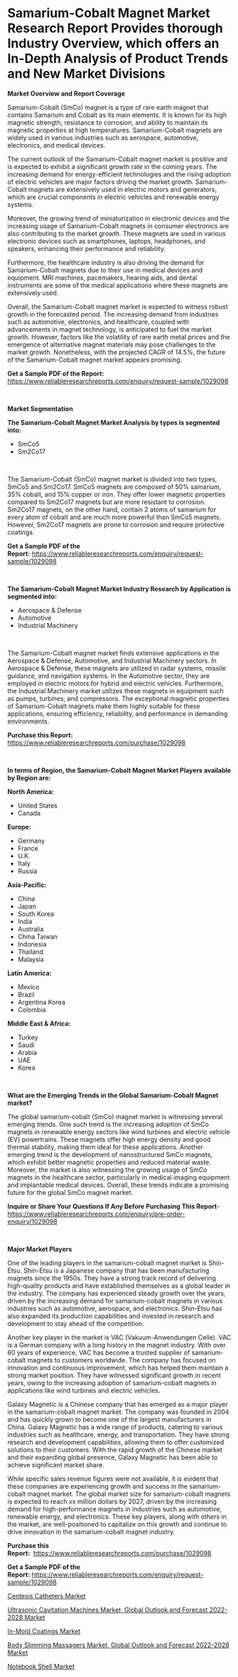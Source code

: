 <p><h1>Samarium-Cobalt Magnet Market Research Report Provides thorough Industry Overview, which offers an In-Depth Analysis of Product Trends and New Market Divisions</h1></p><p><strong>Market Overview and Report Coverage</strong></p>
<p><p>Samarium-Cobalt (SmCo) magnet is a type of rare earth magnet that contains Samarium and Cobalt as its main elements. It is known for its high magnetic strength, resistance to corrosion, and ability to maintain its magnetic properties at high temperatures. Samarium-Cobalt magnets are widely used in various industries such as aerospace, automotive, electronics, and medical devices.</p><p>The current outlook of the Samarium-Cobalt magnet market is positive and is expected to exhibit a significant growth rate in the coming years. The increasing demand for energy-efficient technologies and the rising adoption of electric vehicles are major factors driving the market growth. Samarium-Cobalt magnets are extensively used in electric motors and generators, which are crucial components in electric vehicles and renewable energy systems.</p><p>Moreover, the growing trend of miniaturization in electronic devices and the increasing usage of Samarium-Cobalt magnets in consumer electronics are also contributing to the market growth. These magnets are used in various electronic devices such as smartphones, laptops, headphones, and speakers, enhancing their performance and reliability.</p><p>Furthermore, the healthcare industry is also driving the demand for Samarium-Cobalt magnets due to their use in medical devices and equipment. MRI machines, pacemakers, hearing aids, and dental instruments are some of the medical applications where these magnets are extensively used.</p><p>Overall, the Samarium-Cobalt magnet market is expected to witness robust growth in the forecasted period. The increasing demand from industries such as automotive, electronics, and healthcare, coupled with advancements in magnet technology, is anticipated to fuel the market growth. However, factors like the volatility of rare earth metal prices and the emergence of alternative magnet materials may pose challenges to the market growth. Nonetheless, with the projected CAGR of 14.5%, the future of the Samarium-Cobalt magnet market appears promising.</p></p>
<p><strong>Get a Sample PDF of the Report:</strong> <a href="https://www.reliableresearchreports.com/enquiry/request-sample/1029098">https://www.reliableresearchreports.com/enquiry/request-sample/1029098</a></p>
<p>&nbsp;</p>
<p><strong>Market Segmentation</strong></p>
<p><strong>The Samarium-Cobalt Magnet Market Analysis by types is segmented into:</strong></p>
<p><ul><li>SmCo5</li><li>Sm2Co17</li></ul></p>
<p>&nbsp;</p>
<p><p>The Samarium-Cobalt (SmCo) magnet market is divided into two types, SmCo5 and Sm2Co17. SmCo5 magnets are composed of 50% samarium, 35% cobalt, and 15% copper or iron. They offer lower magnetic properties compared to Sm2Co17 magnets but are more resistant to corrosion. Sm2Co17 magnets, on the other hand, contain 2 atoms of samarium for every atom of cobalt and are much more powerful than SmCo5 magnets. However, Sm2Co17 magnets are prone to corrosion and require protective coatings.</p></p>
<p><strong>Get a Sample PDF of the Report:</strong>&nbsp;<a href="https://www.reliableresearchreports.com/enquiry/request-sample/1029098">https://www.reliableresearchreports.com/enquiry/request-sample/1029098</a></p>
<p>&nbsp;</p>
<p><strong>The Samarium-Cobalt Magnet Market Industry Research by Application is segmented into:</strong></p>
<p><ul><li>Aerospace & Defense</li><li>Automotive</li><li>Industrial Machinery</li></ul></p>
<p>&nbsp;</p>
<p><p>The Samarium-Cobalt magnet market finds extensive applications in the Aerospace & Defense, Automotive, and Industrial Machinery sectors. In Aerospace & Defense, these magnets are utilized in radar systems, missile guidance, and navigation systems. In the Automotive sector, they are employed in electric motors for hybrid and electric vehicles. Furthermore, the Industrial Machinery market utilizes these magnets in equipment such as pumps, turbines, and compressors. The exceptional magnetic properties of Samarium-Cobalt magnets make them highly suitable for these applications, ensuring efficiency, reliability, and performance in demanding environments.</p></p>
<p><strong>Purchase this Report:</strong>&nbsp; <a href="https://www.reliableresearchreports.com/purchase/1029098">https://www.reliableresearchreports.com/purchase/1029098</a></p>
<p>&nbsp;</p>
<p><strong>In terms of Region, the Samarium-Cobalt Magnet Market Players available by Region are:</strong></p>
<p>
    <p> <strong> North America: </strong>
        <ul>
            <li>United States</li>
            <li>Canada</li>
        </ul>
        </p> 
    <p> <strong> Europe: </strong>
        <ul>
            <li>Germany</li>
            <li>France</li>
            <li>U.K.</li>
            <li>Italy</li>
            <li>Russia</li>
        </ul>
        </p> 
    <p> <strong> Asia-Pacific: </strong>
        <ul>
            <li>China</li>
            <li>Japan</li>
            <li>South Korea</li>
            <li>India</li>
            <li>Australia</li>
            <li>China Taiwan</li>
            <li>Indonesia</li>
            <li>Thailand</li>
            <li>Malaysia</li>
        </ul>
        </p> 
    <p> <strong> Latin America: </strong>
        <ul>
            <li>Mexico</li>
            <li>Brazil</li>
            <li>Argentina Korea</li>
            <li>Colombia</li>
        </ul>
        </p> 
    <p> <strong> Middle East & Africa: </strong>
        <ul>
            <li>Turkey</li>
            <li>Saudi</li>
            <li>Arabia</li>
            <li>UAE</li>
            <li>Korea</li>
        </ul>
    </p>
    </p>
<p>&nbsp;</p>
<p><strong>What are the Emerging Trends in the Global Samarium-Cobalt Magnet market?</strong></p>
<p><p>The global samarium-cobalt (SmCo) magnet market is witnessing several emerging trends. One such trend is the increasing adoption of SmCo magnets in renewable energy sectors like wind turbines and electric vehicle (EV) powertrains. These magnets offer high energy density and good thermal stability, making them ideal for these applications. Another emerging trend is the development of nanostructured SmCo magnets, which exhibit better magnetic properties and reduced material waste. Moreover, the market is also witnessing the growing usage of SmCo magnets in the healthcare sector, particularly in medical imaging equipment and implantable medical devices. Overall, these trends indicate a promising future for the global SmCo magnet market.</p></p>
<p><strong>Inquire or Share Your Questions If Any Before Purchasing This Report</strong>- <a href="https://www.reliableresearchreports.com/enquiry/pre-order-enquiry/1029098">https://www.reliableresearchreports.com/enquiry/pre-order-enquiry/1029098</a></p>
<p>&nbsp;</p>
<p><strong>Major Market Players</strong></p>
<p><p>One of the leading players in the samarium-cobalt magnet market is Shin-Etsu. Shin-Etsu is a Japanese company that has been manufacturing magnets since the 1950s. They have a strong track record of delivering high-quality products and have established themselves as a global leader in the industry. The company has experienced steady growth over the years, driven by the increasing demand for samarium-cobalt magnets in various industries such as automotive, aerospace, and electronics. Shin-Etsu has also expanded its production capabilities and invested in research and development to stay ahead of the competition.</p><p>Another key player in the market is VAC (Vakuum-Anwendungen Celle). VAC is a German company with a long history in the magnet industry. With over 60 years of experience, VAC has become a trusted supplier of samarium-cobalt magnets to customers worldwide. The company has focused on innovation and continuous improvement, which has helped them maintain a strong market position. They have witnessed significant growth in recent years, owing to the increasing adoption of samarium-cobalt magnets in applications like wind turbines and electric vehicles.</p><p>Galaxy Magnetic is a Chinese company that has emerged as a major player in the samarium-cobalt magnet market. The company was founded in 2004 and has quickly grown to become one of the largest manufacturers in China. Galaxy Magnetic has a wide range of products, catering to various industries such as healthcare, energy, and transportation. They have strong research and development capabilities, allowing them to offer customized solutions to their customers. With the rapid growth of the Chinese market and their expanding global presence, Galaxy Magnetic has been able to achieve significant market share.</p><p>While specific sales revenue figures were not available, it is evident that these companies are experiencing growth and success in the samarium-cobalt magnet market. The global market size for samarium-cobalt magnets is expected to reach xx million dollars by 2027, driven by the increasing demand for high-performance magnets in industries such as automotive, renewable energy, and electronics. These key players, along with others in the market, are well-positioned to capitalize on this growth and continue to drive innovation in the samarium-cobalt magnet industry.</p></p>
<p><strong>Purchase this Report:</strong>&nbsp;&nbsp;<a href="https://www.reliableresearchreports.com/purchase/1029098">https://www.reliableresearchreports.com/purchase/1029098</a></p>
<p></p>
<p><strong>Get a Sample PDF of the Report:</strong>&nbsp;<a href="https://www.reliableresearchreports.com/enquiry/request-sample/1029098">https://www.reliableresearchreports.com/enquiry/request-sample/1029098</a></p>
<p><p><a href="https://www.reportprime.com/centesis-catheters-r8594">Centesis Catheters Market</a></p><p><a href="https://medium.com/@walkersipes1943/ultrasonic-cavitation-machines-market-global-outlook-and-forecast-2022-2028-market-size-growth-c64fe6cbff49">Ultrasonic Cavitation Machines Market, Global Outlook and Forecast 2022-2028 Market</a></p><p><a href="https://issuu.com/reportprime-2/docs/in-mold-coatings-market-size-2030.pptx?fr=xKAE9_zU1NQ">In-Mold Coatings Market</a></p><p><a href="https://medium.com/@juliusadams1991/body-slimming-massagers-market-global-outlook-and-forecast-2022-2028-market-size-growth-forecast-222643799e95">Body Slimming Massagers Market, Global Outlook and Forecast 2022-2028 Market</a></p><p><a href="https://www.reportprime.com/notebook-shell-r2655">Notebook Shell Market</a></p></p>